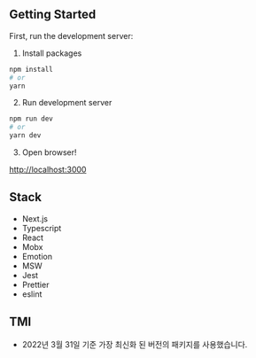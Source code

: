 ## Getting Started

First, run the development server:

1. Install packages

```bash
npm install
# or
yarn
```

2. Run development server

```bash
npm run dev
# or
yarn dev
```

3. Open browser!

[http://localhost:3000](http://localhost:3000) 



## Stack

- Next.js
- Typescript
- React
- Mobx
- Emotion
- MSW
- Jest
- Prettier
- eslint

## TMI
- 2022년 3월 31일 기준 가장 최신화 된 버전의 패키지를 사용했습니다.
